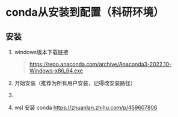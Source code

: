 # conda从安装到配置（科研环境）

## 安装

1. windows版本下载链接

   > https://repo.anaconda.com/archive/Anaconda3-2022.10-Windows-x86_64.exe

2. 开始安装（推荐为所有用户安装，记得改安装路径）

3. 

4. wsl 安装 conda https://zhuanlan.zhihu.com/p/459607806

```csharp

```